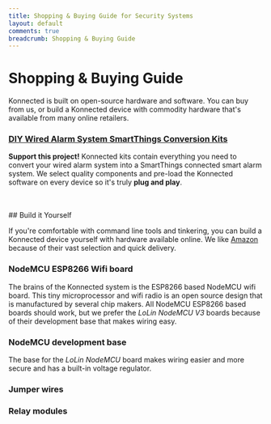 ```yaml
---
title: Shopping & Buying Guide for Security Systems
layout: default
comments: true
breadcrumb: Shopping & Buying Guide
---
```

# Shopping & Buying Guide

Konnected is built on open-source hardware and software. You can buy from us, or build a Konnected device with commodity hardware that's
available from many online retailers. 

<div class="promo-callout">
  <h3>
    <a href="https://store.konnected.io/products/wired-alarm-system-smartthings-conversion-kit" target="_blank">
      DIY Wired Alarm System SmartThings Conversion Kits
    </a>
  </h3>
  <p>
    <b>Support this project!</b> Konnected kits contain everything you need to convert your wired alarm system into a SmartThings connected smart alarm system. We select
    quality components and pre-load the Konnected software on every device so it's truly <b>plug and play</b>. 
  </p>
  
  <div id='product-component-03f77821842'></div>
  <script type="text/javascript">
  /*<![CDATA[*/
  
  (function () {
    var scriptURL = 'https://sdks.shopifycdn.com/buy-button/latest/buy-button-storefront.min.js';
    if (window.ShopifyBuy) {
      if (window.ShopifyBuy.UI) {
        ShopifyBuyInit();
      } else {
        loadScript();
      }
    } else {
      loadScript();
    }
  
    function loadScript() {
      var script = document.createElement('script');
      script.async = true;
      script.src = scriptURL;
      (document.getElementsByTagName('head')[0] || document.getElementsByTagName('body')[0]).appendChild(script);
      script.onload = ShopifyBuyInit;
    }
  
    function ShopifyBuyInit() {
      var client = ShopifyBuy.buildClient({
        domain: 'nodemcu-smartthings.myshopify.com',
        apiKey: '4bc842c0bbb3a6f9954598757a95f5b2',
        appId: '6',
      });
  
      ShopifyBuy.UI.onReady(client).then(function (ui) {
        ui.createComponent('product', {
          id: [10930622292],
          node: document.getElementById('product-component-03f77821842'),
          moneyFormat: '%24%7B%7Bamount%7D%7D',
          options: {
    "product": {
      "variantId": "all",
      "width": "580px",
      "contents": {
        "imgWithCarousel": false,
        "variantTitle": false,
        "description": false,
        "buttonWithQuantity": false,
        "quantity": false
      },
      "styles": {
        "product": {
          "text-align": "left",
          "@media (min-width: 601px)": {
            "max-width": "100%",
            "margin-left": "0",
            "margin-bottom": "50px"
          }
        },
        "button": {
          "background-color": "#2c82c9",
          "font-size": "14px",
          "padding-top": "15px",
          "padding-bottom": "15px",
          ":hover": {
            "background-color": "#2875b5"
          },
          ":focus": {
            "background-color": "#2875b5"
          }
        },
        "variantTitle": {
          "font-family": "Open Sans, sans-serif",
          "font-weight": "normal"
        },
        "title": {
          "font-family": "Open Sans, sans-serif",
          "font-weight": "normal"
        },
        "description": {
          "font-family": "Open Sans, sans-serif",
          "font-weight": "normal"
        },
        "price": {
          "font-family": "Open Sans, sans-serif",
          "font-weight": "normal"
        },
        "quantityInput": {
          "font-size": "14px",
          "padding-top": "15px",
          "padding-bottom": "15px"
        },
        "compareAt": {
          "font-size": "12px",
          "font-family": "Open Sans, sans-serif",
          "font-weight": "normal"
        }
      },
      "googleFonts": [
        "Open Sans",
        "Open Sans",
        "Open Sans",
        "Open Sans",
        "Open Sans"
      ]
    },
    "cart": {
      "contents": {
        "button": true
      },
      "styles": {
        "button": {
          "background-color": "#2c82c9",
          "font-size": "14px",
          "padding-top": "15px",
          "padding-bottom": "15px",
          ":hover": {
            "background-color": "#2875b5"
          },
          ":focus": {
            "background-color": "#2875b5"
          }
        },
        "footer": {
          "background-color": "#ffffff"
        }
      }
    },
    "modalProduct": {
      "contents": {
        "img": false,
        "imgWithCarousel": true,
        "variantTitle": false,
        "buttonWithQuantity": true,
        "button": false,
        "quantity": false
      },
      "styles": {
        "product": {
          "@media (min-width: 601px)": {
            "max-width": "100%",
            "margin-left": "0px",
            "margin-bottom": "0px"
          }
        },
        "button": {
          "background-color": "#2c82c9",
          "font-size": "14px",
          "padding-top": "15px",
          "padding-bottom": "15px",
          ":hover": {
            "background-color": "#2875b5"
          },
          ":focus": {
            "background-color": "#2875b5"
          }
        },
        "variantTitle": {
          "font-family": "Open Sans, sans-serif",
          "font-weight": "normal"
        },
        "title": {
          "font-family": "Open Sans, sans-serif",
          "font-weight": "normal"
        },
        "description": {
          "font-family": "Open Sans, sans-serif",
          "font-weight": "normal"
        },
        "price": {
          "font-family": "Open Sans, sans-serif",
          "font-weight": "normal"
        },
        "quantityInput": {
          "font-size": "14px",
          "padding-top": "15px",
          "padding-bottom": "15px"
        },
        "compareAt": {
          "font-family": "Open Sans, sans-serif",
          "font-weight": "normal"
        }
      },
      "googleFonts": [
        "Open Sans",
        "Open Sans",
        "Open Sans",
        "Open Sans",
        "Open Sans"
      ]
    },
    "toggle": {
      "styles": {
        "toggle": {
          "background-color": "#2c82c9",
          ":hover": {
            "background-color": "#2875b5"
          },
          ":focus": {
            "background-color": "#2875b5"
          }
        },
        "count": {
          "font-size": "14px"
        }
      }
    },
    "option": {
      "styles": {
        "label": {
          "font-family": "Open Sans, sans-serif"
        },
        "select": {
          "font-family": "Open Sans, sans-serif"
        }
      },
      "googleFonts": [
        "Open Sans",
        "Open Sans"
      ]
    },
    "productSet": {
      "styles": {
        "products": {
          "@media (min-width: 601px)": {
            "margin-left": "-20px"
          }
        }
      }
    }
  }
        });
      });
    }
  })();
  /*]]>*/
  </script> 
  </div> 


<br/>
<br/>
## Build it Yourself

If you're comfortable with command line tools and tinkering, you can build a Konnected device yourself with hardware
available online. We like [Amazon](https://www.amazon.com//ref=as_li_ss_tl?ie=UTF8&linkCode=ll2&tag=konnected-io-20&linkId=67615d63ba410f6f62768174fac8002c)
because of their vast selection and quick delivery.

### NodeMCU ESP8266 Wifi board
The brains of the Konnected system is the ESP8266 based NodeMCU wifi board. This tiny microprocessor and wifi radio is
an open source design that is manufactured by several chip makers. All NodeMCU ESP8266 based boards should work, but we
prefer the _LoLin NodeMCU V3_ boards because of their development base that makes wiring easy.

<script>
  amzn_assoc_placement = "adunit0";
  amzn_assoc_search_bar = "false";
  amzn_assoc_tracking_id = "konnected-io-20";
  amzn_assoc_ad_mode = "manual";
  amzn_assoc_random_permute = "false";
  amzn_assoc_ad_type = "smart";
  amzn_assoc_marketplace = "amazon";
  amzn_assoc_region = "US";
  amzn_assoc_linkid = "cdb12ebb0ec74c951d75ad608d772f01";    
  amzn_assoc_title = "Our recommendations on Amazon";
  amzn_assoc_asins = "B01KC7QG4O,B071YPS666,B0738XJZHT,B01MQXLNPV,B01N8UUE3L";
</script>
<script src="//z-na.amazon-adsystem.com/widgets/onejs?MarketPlace=US"></script>

### NodeMCU development base
The base for the _LoLin NodeMCU_ board makes wiring easier and more secure and has a built-in voltage regulator.

<script>
  amzn_assoc_placement = "adunit1";
  amzn_assoc_search_bar = "false";
  amzn_assoc_tracking_id = "konnected-io-20";
  amzn_assoc_ad_mode = "manual";
  amzn_assoc_random_permute = "false";
  amzn_assoc_ad_type = "smart";
  amzn_assoc_marketplace = "amazon";
  amzn_assoc_region = "US";
  amzn_assoc_linkid = "cdb12ebb0ec74c951d75ad608d772f01";    
  amzn_assoc_title = "Our recommendations on Amazon";
  amzn_assoc_asins = "B06XHGYPLY,B016W46I9E,B073S5ZN7Q,B0716C8DPR";
</script>
<script src="//z-na.amazon-adsystem.com/widgets/onejs?MarketPlace=US"></script>

### Jumper wires
<script>
  amzn_assoc_placement = "adunit2";
  amzn_assoc_search_bar = "false";
  amzn_assoc_tracking_id = "konnected-io-20";
  amzn_assoc_ad_mode = "manual";
  amzn_assoc_random_permute = "false";
  amzn_assoc_ad_type = "smart";
  amzn_assoc_marketplace = "amazon";
  amzn_assoc_region = "US";
  amzn_assoc_linkid = "cdb12ebb0ec74c951d75ad608d772f01";    
  amzn_assoc_title = "Our recommendations on Amazon";
  amzn_assoc_asins = "B01EV70C78,B01M1IEUAF,B072L1XMJR,B01IB7UOFE";
</script>
<script src="//z-na.amazon-adsystem.com/widgets/onejs?MarketPlace=US"></script>



### Relay modules